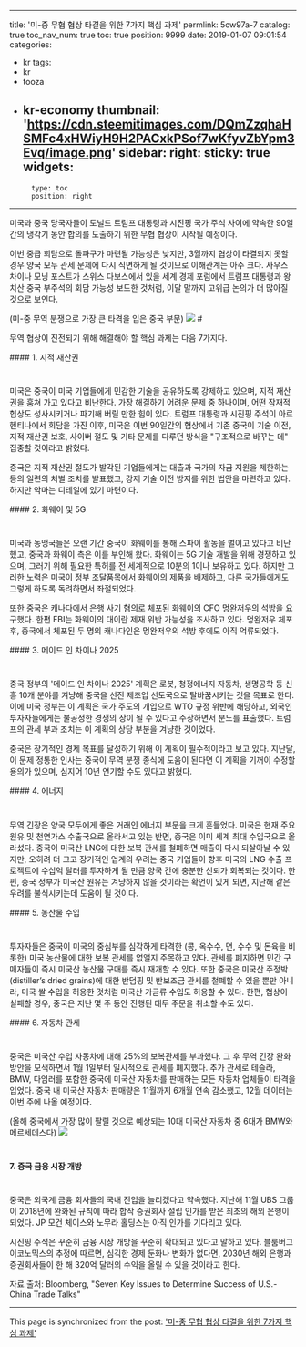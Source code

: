 
---
title: '미-중 무협 협상 타결을 위한 7가지 핵심 과제'
permlink: 5cw97a-7
catalog: true
toc_nav_num: true
toc: true
position: 9999
date: 2019-01-07 09:01:54
categories:
- kr
tags:
- kr
- tooza
- kr-economy
thumbnail: 'https://cdn.steemitimages.com/DQmZzqhaHSMFc4xHWiyH9H2PACxkPSof7wKfyvZbYpm3Evq/image.png'
sidebar:
    right:
        sticky: true
widgets:
    -
        type: toc
        position: right
---


미국과 중국 당국자들이 도널드 트럼프 대통령과 시진핑 국가 주석 사이에 약속한 90일간의 냉각기 동안 합의를 도출하기 위한 무협 협상이 시작될 예정이다. 

​이번 중급 회담으로 돌파구가 마련될 가능성은 낮지만, 3월까지 협상이 타결되지 못할 경우 양국 모두 관세 문제에 다시 직면하게 될 것이므로 이해관계는 아주 크다. 사우스 차이나 모닝 포스트가 스위스 다보스에서 있을 세계 경제 포럼에서 트럼프 대통령과 왕치산 중국 부주석의 회담 가능성 보도한 것처럼, 이달 말까지 고위급 논의가 더 많아질 것으로 보인다.

(미-중 무역 분쟁으로 가장 큰 타격을 입은 중국 부문)
![](https://cdn.steemitimages.com/DQmZzqhaHSMFc4xHWiyH9H2PACxkPSof7wKfyvZbYpm3Evq/image.png)
#​

무역 협상이 진전되기 위해 해결해야 할 핵심 과제는 다음 7가지다.

​#### 1. 지적 재산권
#
​미국은 중국이 미국 기업들에게 민감한 기술을 공유하도록 강제하고 있으며, 지적 재산권을 훔쳐 가고 있다고 비난한다. 가장 해결하기 어려운 문제 중 하나이며, 어떤 잠재적 협상도 성사시키거나 파기해 버릴 만한 힘이 있다. 트럼프 대통령과 시진핑 주석이 아르헨티나에서 회담을 가진 이후, 미국은 이번 90일간의 협상에서 기존 중국이 기술 이전, 지적 재산권 보호, 사이버 절도 및 기타 문제를 다루던 방식을 "구조적으로 바꾸는 데" 집중할 것이라고 밝혔다.

​중국은 지적 재산권 절도가 발각된 기업들에게는 대출과 국가의 자금 지원을 제한하는 등의 일련의 처벌 조치를 발표했고, 강제 기술 이전 방지를 위한 법안을 마련하고 있다. 하지만 악마는 디테일에 있기 마련이다.

​#### 2. 화웨이 및 5G
#
​미국과 동맹국들은 오랜 기간 중국이 화웨이를 통해 스파이 활동을 벌이고 있다고 비난했고, 중국과 화웨이 측은 이를 부인해 왔다. 화웨이는 5G 기술 개발을 위해 경쟁하고 있으며, 그러기 위해 필요한 특허를 전 세계적으로 10분의 1이나 보유하고 있다. 하지만 그러한 노력은 미국이 정부 조달품목에서 화웨이의 제품을 배제하고, 다른 국가들에게도 그렇게 하도록 독려하면서 좌절되었다.

​또한 중국은 캐나다에서 은행 사기 혐의로 체포된 화웨이의 CFO 멍완저우의 석방을 요구했다. 한편 FBI는 화웨이의 대이란 제재 위반 가능성을 조사하고 있다. 멍완저우 체포 후, 중국에서 체포된 두 명의 캐나다인은 멍완저우의 석방 후에도 아직 억류되었다. 

​#### 3. 메이드 인 차이나 2025
#
​중국 정부의 '메이드 인 차이나 2025' 계획은 로봇, 청정에너지 자동차, 생명공학 등 신흥 10개 분야를 겨냥해 중국을 선진 제조업 선도국으로 탈바꿈시키는 것을 목표로 한다. 이에 미국 정부는 이 계획은 국가 주도의 개입으로 WTO 규정 위반에 해당하고, 외국인 투자자들에게는 불공정한 경쟁의 장이 될 수 있다고 주장하면서 분노를 표출했다. 트럼프의 관세 부과 조치는 이 계획의 상당 부분을 겨냥한 것이었다.

​중국은 장기적인 경제 목표를 달성하기 위해 이 계획이 필수적이라고 보고 있다. 지난달, 이 문제 정통한 인사는 중국이 무역 분쟁 종식에 도움이 된다면 이 계획을 기꺼이 수정할 용의가 있으며, 심지어 10년 연기할 수도 있다고 밝혔다.

​#### 4. 에너지
#
​무역 긴장은 양국 모두에게 좋은 거래인 에너지 부문을 크게 흔들었다. 미국은 현재 주요 원유 및 천연가스 수출국으로 올라서고 있는 반면, 중국은 이미 세계 최대 수입국으로 올라섰다. 중국이 미국산 LNG에 대한 보복 관세를 철폐하면 매출이 다시 되살아날 수 있지만, 오히려 더 크고 장기적인 업계의 우려는 중국 기업들이 향후 미국의 LNG 수출 프로젝트에 수십억 달러를 투자하게 될 만큼 양국 간에 충분한 신뢰가 회복되는 것이다. 한편, 중국 정부가 미국산 원유는 겨냥하지 않을 것이라는 확언이 있게 되면, 지난해 같은 우려를 불식시키는데 도움이 될 것이다.

​#### 5. 농산물 수입​
#
투자자들은 중국이 미국의 중심부를 심각하게 타격한 (콩, 옥수수, 면, 수수 및 돈육을 비롯한) 미국 농산물에 대한 보복 관세를 없앨지 주목하고 있다. 관세를 폐지하면 민간 구매자들이 즉시 미국산 농산물 구매를 즉시 재개할 수 있다. 또한 중국은 미국산 주정박(distiller’s dried grains)에 대한 반덤핑 및 반보조금 관세를 철폐할 수 있을 뿐만 아니라, 미국 쌀 수입을 허용한 것처럼 미국산 가금류 수입도 허용할 수 있다. 한편, 협상이 실패할 경우, 중국은 지난 몇 주 동안 진행된 대두 주문을 취소할 수도 있다.

​#### 6. 자동차 관세
#
중국은 미국산 수입 자동차에 대해 25%의 보복관세를 부과했다. 그 후 무역 긴장 완화 방안을 모색하면서 1월 1일부터 일시적으로 관세를 폐지했다. 추가 관세로 테슬라, BMW, 다임러를 포함한 중국에 미국산 자동차를 판매하는 모든 자동차 업체들이 타격을 입었다. 중국 내 미국산 자동차 판매량은 11월까지 6개월 연속 감소했고, 12월 데이터는 이번 주에 나올 예정이다.

(올해 중국에서 가장 많이 팔릴 것으로 예상되는 10대 미국산 자동차 중 6대가 BMW와 메르세데스다)
![](https://cdn.steemitimages.com/DQmS3D7CgP5YjdEZaiGtmRhwJuhpPcFy33ZTCEmkVKwY71c/image.png)
#
#### 7. 중국 금융 시장 개방
#
중국은 외국계 금융 회사들의 국내 진입을 늘리겠다고 약속했다. 지난해 11월 UBS 그룹이 2018년에 완화된 규칙에 따라 합작 증권회사 설립 인가를 받은 최초의 해외 은행이 되었다. JP 모건 체이스와 노무라 홀딩스는 아직 인가를 기다리고 있다.

시진핑 주석은 꾸준히 금융 시장 개방을 꾸준히 확대되고 있다고 말하고 있다. 블룸버그 이코노믹스의 추정에 따르면, 심긱한 경제 둔화나 변화가 없다면, 2030년 해외 은행과 증권회사들이 한 해 320억 달러의 수익을 올릴 수 있을 것이라고 한다.​

자료 출처: Bloomberg, "Seven Key Issues to Determine Success of U.S.-China Trade Talks"

- - -

This page is synchronized from the post: ['미-중 무협 협상 타결을 위한 7가지 핵심 과제'](https://steemit.com/@pius.pius/5cw97a-7)
